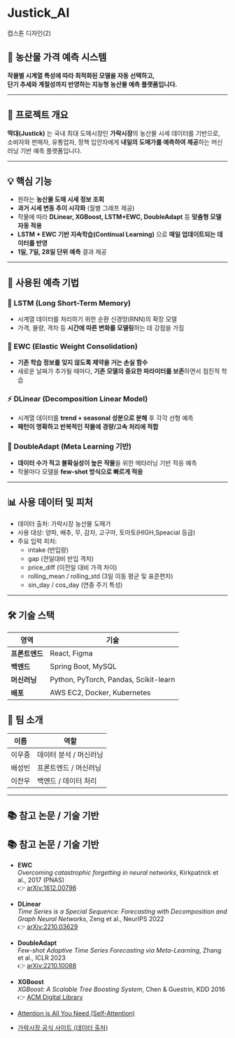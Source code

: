 # Justick_AI
캡스톤 디자인(2)

## 🌾 농산물 가격 예측 시스템

**작물별 시계열 특성에 따라 최적화된 모델을 자동 선택하고,  
단기 추세와 계절성까지 반영하는 지능형 농산물 예측 플랫폼입니다.**

---

## 📌 프로젝트 개요

**딱대(Justick)** 는 국내 최대 도매시장인 **가락시장**의 농산물 시세 데이터를 기반으로,  
소비자와 판매자, 유통업자, 정책 입안자에게 **내일의 도매가를 예측하여 제공**하는 머신러닝 기반 예측 플랫폼입니다.

---

## 💡 핵심 기능

- 원하는 **농산물 도매 시세 정보 조회**  
- **과거 시세 변동 추이 시각화** (월별 그래프 제공)
- 작물에 따라 **DLinear, XGBoost, LSTM+EWC, DoubleAdapt** 등 **맞춤형 모델 자동 적용**
- **LSTM + EWC 기반 지속학습(Continual Learning)** 으로 **매일 업데이트되는 데이터를 반영**
- **1일, 7일, 28일 단위 예측** 결과 제공
---

## 🧠 사용된 예측 기법

### 🔁 LSTM (Long Short-Term Memory)

- 시계열 데이터를 처리하기 위한 순환 신경망(RNN)의 확장 모델
- 가격, 물량, 격차 등 **시간에 따른 변화를 모델링**하는 데 강점을 가짐

### 🧠 EWC (Elastic Weight Consolidation)

- **기존 학습 정보를 잊지 않도록 제약을 거는 손실 함수**
- 새로운 날짜가 추가될 때마다, **기존 모델의 중요한 파라미터를 보존**하면서 점진적 학습

### ⚡ DLinear (Decomposition Linear Model)
- 시계열 데이터를 **trend + seasonal 성분으로 분해** 후 각각 선형 예측
- **패턴이 명확하고 반복적인 작물에 경량/고속 처리에 적합**

### 🌱 DoubleAdapt (Meta Learning 기반)
- **데이터 수가 적고 불확실성이 높은 작물**을 위한 메타러닝 기반 적응 예측
- 작물마다 모델을 **few-shot 방식으로 빠르게 적응**
---

## 📊 사용 데이터 및 피처

- 데이터 출처: 가락시장 농산물 도매가
- 사용 대상: 양파, 배추, 무, 감자, 고구마, 토마토(HIGH,Speacial 등급)
- 주요 입력 피처:
  - intake (반입량)
  - gap (전일대비 반입 격차)
  - price_diff (이전일 대비 가격 차이)
  - rolling_mean / rolling_std (3일 이동 평균 및 표준편차)
  - sin_day / cos_day (연중 주기 특성)

---

## 🛠 기술 스택

| 영역        | 기술                                    |
| --------- | ------------------------------------- |
| **프론트엔드** | React, Figma                          |
| **백엔드**   | Spring Boot, MySQL                    |
| **머신러닝**  | Python, PyTorch, Pandas, Scikit-learn |
| **배포**    | AWS EC2, Docker, Kubernetes   |


## 🙋 팀 소개

| 이름  | 역할                  |
| --- | ------------------- |
| 이우중 | 데이터 분석 / 머신러닝   |
| 배성빈 | 프론트엔드 / 머신러닝        |
| 이찬우 | 백엔드 / 데이터 처리 |

---

## 📚 참고 논문 / 기술 기반

## 📚 참고 논문 / 기술 기반

- **EWC**  
  *Overcoming catastrophic forgetting in neural networks*, Kirkpatrick et al., 2017 (PNAS)  
  👉 [arXiv:1612.00796](https://arxiv.org/abs/1612.00796)

- **DLinear**  
  *Time Series is a Special Sequence: Forecasting with Decomposition and Graph Neural Networks*, Zeng et al., NeurIPS 2022  
  👉 [arXiv:2210.03629](https://arxiv.org/abs/2210.03629)

- **DoubleAdapt**  
  *Few-shot Adaptive Time Series Forecasting via Meta-Learning*, Zhang et al., ICLR 2023  
  👉 [arXiv:2210.10088](https://arxiv.org/abs/2210.10088)

- **XGBoost**  
  *XGBoost: A Scalable Tree Boosting System*, Chen & Guestrin, KDD 2016  
  👉 [ACM Digital Library](https://dl.acm.org/doi/10.1145/2939672.2939785)

- [Attention is All You Need (Self-Attention)](https://arxiv.org/abs/1706.03762)  
- [가락시장 공식 사이트 (데이터 출처)](http://www.garak.co.kr/)




